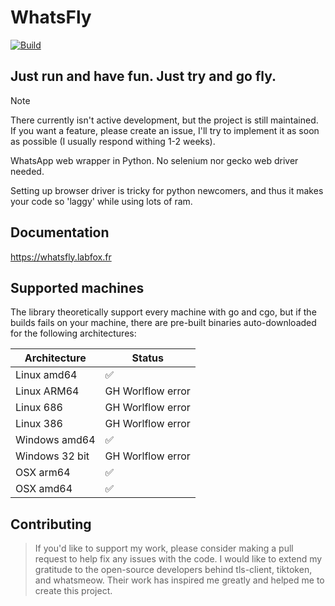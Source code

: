 # WhatsFly
[![Build](https://github.com/Labfox/whatsfly/actions/workflows/build.yml/badge.svg)](https://github.com/Labfox/whatsfly/actions/workflows/build.yml)
## Just run and have fun. Just try and go fly. 

> [!NOTE]  
> There currently isn't active development, but the project is still maintained. If you want a feature, please create an issue, I'll try to implement it as soon as possible (I usually respond withing 1-2 weeks).


WhatsApp web wrapper in Python. No selenium nor gecko web driver needed. 

Setting up browser driver is tricky for python newcomers, and thus it makes your code so 'laggy' while using lots of ram.

## Documentation

https://whatsfly.labfox.fr

## Supported machines

The library theoretically support every machine with go and cgo, but if the builds fails on your machine, there are pre-built binaries auto-downloaded for the following architectures:

| Architecture   | Status            |
|----------------|-------------------|
| Linux amd64    | ✅                 |
| Linux ARM64    | GH Worlflow error |
| Linux 686      | GH Worlflow error |
| Linux 386      | GH Worlflow error |
| Windows amd64  | ✅                 |
| Windows 32 bit | GH Worlflow error |
| OSX arm64      | ✅                 |
| OSX amd64      | ✅                 |

## Contributing
> If you'd like to support my work, please consider making a pull request to help fix any issues with the code.
> I would like to extend my gratitude to the open-source developers behind tls-client, tiktoken, and whatsmeow. Their work has inspired me greatly and helped me to create this project.
